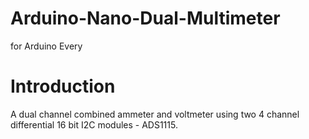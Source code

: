 # Arduino-Nano-Dual-Multimeter
for Arduino Every

# Introduction
A dual channel combined ammeter and voltmeter using two 4 channel differential 16 bit I2C modules - ADS1115.

